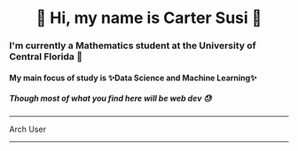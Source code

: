 
<h1 align="center"> 👋 Hi, my name is Carter Susi 🫡 </h1>

### I'm currently a Mathematics student at the University of Central Florida 🫠

#### My main focus of study is ✨Data Science and Machine Learning✨

##### Though most of what you find here will be web dev 😓

---

<p font-size="0.2rem">Arch User</p>

---


<!--
**carter4299/carter4299** is a ✨ _special_ ✨ repository because its `README.md` (this file) appears on your GitHub profile.

Here are some ideas to get you started:

- 🔭 I’m currently working on ...
- 🌱 I’m currently learning ...
- 👯 I’m looking to collaborate on ...
- 🤔 I’m looking for help with ...
- 💬 Ask me about ...
- 📫 How to reach me: ...
- 😄 Pronouns: ...
- ⚡ Fun fact: ...
-->
